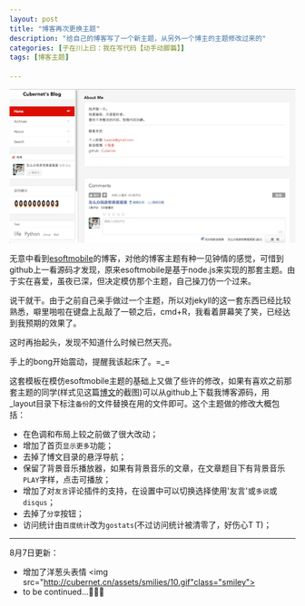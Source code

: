 ```yaml
---
layout: post
title: "博客再次更换主题"
description: "给自己的博客写了一个新主题，从另外一个博主的主题修改过来的"
categories: [子在川上曰：我在写代码【动手动脚篇】]
tags: [博客主题]

---
```


![image](/assets/images/2014-08-03-anothernewtheme.png)

无意中看到[esoftmobile](http://esoftmobile.com)的博客，对他的博客主题有种一见钟情的感觉，可惜到github上一看源码才发现，原来esoftmobile是基于node.js来实现的那套主题。由于实在喜爱，虽夜已深，但决定模仿那个主题，自己操刀仿一个过来。

<!-- more -->

说干就干。由于之前自己亲手做过一个主题，所以对jekyll的这一套东西已经比较熟悉，噼里啪啦在键盘上乱敲了一顿之后，cmd+R，我看着屏幕笑了笑，已经达到我预期的效果了。

这时再抬起头，发现不知道什么时候已然天亮。

手上的bong开始震动，提醒我该起床了。=_=

这套模板在模仿esoftmobile主题的基础上又做了些许的修改，如果有喜欢之前那套主题的同学(样式见这篇[博文](http://cubernet.github.io/new-theme/)的截图)可以从github上下载我博客源码，用_layout目录下标注`备份`的文件替换在用的文件即可。这个主题做的修改大概包括：

* 在色调和布局上较之前做了很大改动；
* 增加了首页`显示更多`功能；
* 去掉了博文目录的悬浮导航；
* 保留了背景音乐播放器，如果有背景音乐的文章，在文章题目下有背景音乐`PLAY`字样，点击可播放；
* 增加了对`友言`评论插件的支持，在设置中可以切换选择使用'友言'或`多说`或`disqus`；
* 去掉了`分享`按钮；
* 访问统计由`百度统计`改为`gostats`(不过访问统计被清零了，好伤心T T)；

---
8月7日更新：

* 增加了洋葱头表情 <img src="http://cubernet.cn/assets/smilies/10.gif"class="smiley">
* to be continued...💪💪💪


